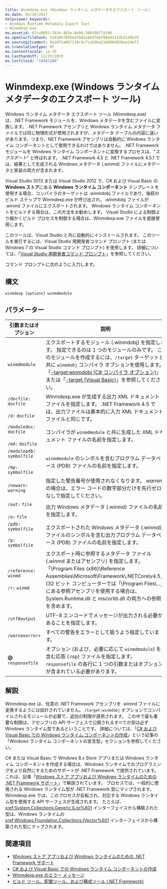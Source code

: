 ```yaml
---
title: Winmdexp.exe (Windows ランタイム メタデータのエクスポート ツール)
ms.date: 03/30/2017
helpviewer_keywords:
- Windows Runtime Metadata Export Tool
- Winmdexp.exe
ms.assetid: d2ce0683-343d-403e-bb8d-209186f7a19d
ms.openlocfilehash: 52820b78f6ed7b02e80df66f90a01143b31d9b29
ms.sourcegitcommit: 9a39f2a06f110c9c7ca54ba216900d038aa14ef3
ms.translationtype: HT
ms.contentlocale: ja-JP
ms.lasthandoff: 11/23/2019
ms.locfileid: "74447280"
---
```

# <a name="winmdexpexe-windows-runtime-metadata-export-tool"></a>Winmdexp.exe (Windows ランタイム メタデータのエクスポート ツール)
Windows ランタイム メタデータ エクスポート ツール (Winmdexp.exe) は、.NET Framework モジュールを、Windows メタデータを含むファイルに変換します。 .NET Framework アセンブリと Windows ランタイム メタデータ ファイルでは同じ物理形式が使用されますが、メタデータ テーブルの内容に違いがあります。つまり、NET Framework アセンブリは自動的に Windows ランタイム コンポーネントとして使用できるわけではありません。 .NET Framework モジュールを Windows ランタイム コンポーネントに変換するプロセスは、"*エクスポート*" と呼ばれます。 .NET Framework 4.5 と .NET Framework 4.5.1 では、結果として生成される Windows メタデータ (.winmd) ファイルにメタデータと実装の両方が含まれます。  
  
 Visual Studio 2013 または Visual Studio 2012 で、C# および Visual Basic の **Windows ストア**にある **Windows ランタイム コンポーネント** テンプレートを使用する場合、コンパイラのターゲットは .winmdobj ファイルであり、後続のビルド ステップで Winmdexp.exe が呼び出され、.winmdobj ファイルが .winmd ファイルにエクスポートされます。 Windows ランタイム コンポーネントをビルドする場合は、この方法をお勧めします。 Visual Studio による制御より細かくビルド プロセスを制御する場合は、Winmdexp.exe ファイルを直接使用します。  
  
 このツールは、Visual Studio と共に自動的にインストールされます。 このツールを実行するには、Visual Studio 用開発者コマンド プロンプト (または Windows 7 の Visual Studio コマンド プロンプト) を使用します。 詳細については、「[Visual Studio 用開発者コマンド プロンプト](developer-command-prompt-for-vs.md)」を参照してください。  
  
 コマンド プロンプトに次のように入力します。  
  
## <a name="syntax"></a>構文  
  
```console  
winmdexp [options] winmdmodule  
```  
  
## <a name="parameters"></a>パラメーター  
  
|引数またはオプション|説明|  
|------------------------|-----------------|  
|`winmdmodule`|エクスポートするモジュール (.winmdobj) を指定します。 指定できるのは 1 つのモジュールのみです。 このモジュールを作成するには、`/target` ターゲットと共に `winmdobj` コンパイラ オプションを使用します。 「[-target:winmdobj (C# コンパイラ オプション)](../../csharp/language-reference/compiler-options/target-winmdobj-compiler-option.md)」または「[-target (Visual Basic)](../../visual-basic/reference/command-line-compiler/target.md)」を参照してください。|  
|`/docfile:` `docfile`<br /><br /> `/d:` `docfile`|Winmdexp.exe が生成する出力 XML ドキュメント ファイルを指定します。 .NET Framework 4.5 では、出力ファイルは基本的に入力 XML ドキュメント ファイルと同じです。|  
|`/moduledoc:` `docfile`<br /><br /> `/md:` `docfile`|コンパイラが `winmdmodule` と共に生成した XML ドキュメント ファイルの名前を指定します。|  
|`/modulepdb:` `symbolfile`<br /><br /> `/mp:` `symbolfile`|`winmdmodule` のシンボルを含むプログラム データベース (PDB) ファイルの名前を指定します。|  
|`/nowarn:` `warning`|指定した警告番号が使用されなくなります。 *warning* の場合は、エラー コードの数字部分だけを先行ゼロなしで指定してください。|  
|`/out:` `file`<br /><br /> `/o:` `file`|出力 Windows メタデータ (.winmd) ファイルの名前を指定します。|  
|`/pdb:` `symbolfile`<br /><br /> `/p:` `symbolfile`|エクスポートされた Windows メタデータ (.winmd) ファイルのシンボルを含む出力プログラム データベース (PDB) ファイルの名前を指定します。|  
|`/reference:` `winmd`<br /><br /> `/r:` `winmd`|エクスポート時に参照するメタデータ ファイル (.winmd またはアセンブリ) を指定します。 「\Program Files (x86)\Reference Assemblies\Microsoft\Framework\\.NETCore\v4.5」(32 ビット コンピューターでは「\Program Files\\...」) にある参照アセンブリを使用する場合は、System.Runtime.dll と mscorlib.dll の両方への参照を含めます。|  
|`/utf8output`|UTF-8 エンコードでメッセージが出力される必要があることを指定します。|  
|`/warnaserror+`|すべての警告をエラーとして扱うよう指定しています。|  
|**@** `responsefile`|オプション (および、必要に応じて `winmdmodule`) を含む応答 (.rsp) ファイルを指定します。 `responsefile` の各行に 1 つの引数またはオプションが含まれている必要があります。|  
  
## <a name="remarks"></a>解説  
 Winmdexp.exe は、任意の .NET Framework アセンブリを .winmd ファイルに変換するようには設計されていません。 `/target:winmdobj` オプションでコンパイルされるモジュールが必要で、追加の制限が適用されます。 この中で最も重要な制限は、アセンブリの API サーフェスで公開されるすべての型は必ず Windows ランタイム型であるということです。 詳細については、「[C# および Visual Basic での Windows ランタイム コンポーネントの作成](https://docs.microsoft.com/previous-versions/br230301(v=vs.110))」という記事の「Windows ランタイム コンポーネントの宣言型」セクションを参照してください。
  
 C# または Visual Basic で Windows 8.x Store アプリまたは Windows ランタイム コンポーネントを作成する場合は、Windows ランタイムでのプログラミングをより自然にするためのサポートが .NET Framework で提供されています。 これは、記事「[Windows ストア アプリおよび Windows ランタイムのための .NET Framework サポート](../../standard/cross-platform/support-for-windows-store-apps-and-windows-runtime.md)」で解説されています。 プロセスでは、一般的に使用される Windows ランタイム型が .NET Framework 型にマップされます。 Winmdexp.exe では、このプロセスが反転され、対応する Windows ランタイム型を使用する API サーフェスが生成されます。 たとえば、<xref:System.Collections.Generic.IList%601> インターフェイスから構築された型は、Windows ランタイムの <xref:Windows.Foundation.Collections.IVector%601> インターフェイスから構築された型にマップされます。  
  
## <a name="see-also"></a>関連項目

- [Windows ストア アプリおよび Windows ランタイムのための .NET Framework サポート](../../standard/cross-platform/support-for-windows-store-apps-and-windows-runtime.md)
- [C# および Visual Basic での Windows ランタイム コンポーネントの作成](https://docs.microsoft.com/previous-versions/br230301(v=vs.110))
- [Winmdexp.exe のエラー メッセージ](winmdexp-exe-error-messages.md)
- [ビルド ツール、配置ツール、および構成ツール (.NET Framework)](https://docs.microsoft.com/previous-versions/dotnet/netframework-4.0/dd233108(v=vs.100))
